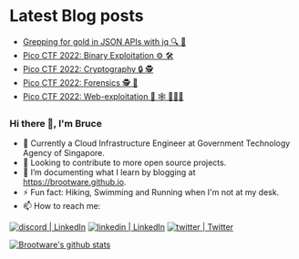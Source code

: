 # Latest Blog posts
<!-- BLOG-POST-LIST:START -->
- [Grepping for gold in JSON APIs with jq 🔍 📄](https://brootware.github.io/posts/grepping-for-gold-in-JSON-APIs-with-jq/)
- [Pico CTF 2022: Binary Exploitation ⚙️ 🛠](https://brootware.github.io/posts/pico-ctf-2022-binary-exploitation/)
- [Pico CTF 2022: Cryptography 🔒 🕵](https://brootware.github.io/posts/pico-ctf-2022-cryptography/)
- [Pico CTF 2022: Forensics 🕵️ 🏁](https://brootware.github.io/posts/pico-ctf-2022-forensics/)
- [Pico CTF 2022: Web-exploitation 🏁 🕸 👨🏻‍💻](https://brootware.github.io/posts/pico-ctf-2022-web-exploitation/)
<!-- BLOG-POST-LIST:END -->

### Hi there 👋, I'm Bruce

- 🔧 Currently a Cloud Infrastructure Engineer at Government Technology Agency of Singapore.
- 👀  Looking to contribute to more open source projects.
- 🌱 I’m documenting what I learn by blogging at <https://brootware.github.io>.
- ⚡  Fun fact: Hiking, Swimming and Running when I'm not at my desk.
- 📫 How to reach me:

[<img alt="discord | LinkedIn" src="https://img.shields.io/badge/Discord-7289DA?style=for-the-badge&logo=discord&logoColor=white" />][discord] [<img alt="linkedin | LinkedIn" src="https://img.shields.io/badge/LinkedIn-0077B5?style=for-the-badge&logo=linkedin&logoColor=white" />][linkedin] [<img alt="twitter | Twitter" src="https://img.shields.io/badge/Twitter-1DA1F2?style=for-the-badge&logo=twitter&logoColor=white" />][twitter]

[discord]: https://discord.com/users/260007146102587392
[linkedin]: https://linkedin.com/in/oakermin/
[twitter]: https://twitter.com/brootware/

[![Brootware's github stats](https://github-readme-stats.vercel.app/api?username=brootware&count_private=true&show_icons=true&theme=onedark&hide_border=true)](https://github.com/anuraghazra/github-readme-stats)

<!--
**brootware/brootware** is a ✨ _special_ ✨ repository because its `README.md` (this file) appears on your GitHub profile.

Here are some ideas to get you started:

- 🔭 I’m currently working on ...
- 🌱 I’m currently learning ...
- 👯 I’m looking to collaborate on ...
- 🤔 I’m looking for help with ...
- 💬 Ask me about ...
- 📫 How to reach me: ...
- 😄 Pronouns: ...
- ⚡ Fun fact: ...

https://github-readme-stats.vercel.app/api?username=brootware&show_icons=true&theme=onedark&hide_border=true 
[![Brootware's github stats](https://github-readme-stats.vercel.app/api?username=brootware&hide=stars&count_private=true&show_icons=true&theme=onedark&hide_border=true)](https://github.com/anuraghazra/github-readme-stats)
-->

<!-- <details>
  <summary>:zap: View my GitHub Stats</summary>

  <img align="left" alt="Brootware's Github Stats" src="https://github-readme-stats.vercel.app/api?username=brootware&count_private=true&show_icons=true&theme=onedark&hide_border=true" />

</details> -->
